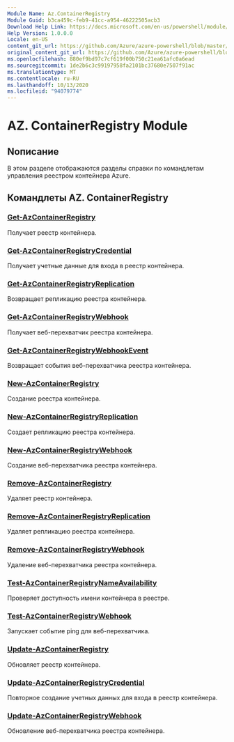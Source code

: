 ```yaml
---
Module Name: Az.ContainerRegistry
Module Guid: b3ca459c-feb9-41cc-a954-46222505acb3
Download Help Link: https://docs.microsoft.com/en-us/powershell/module/az.containerregistry
Help Version: 1.0.0.0
Locale: en-US
content_git_url: https://github.com/Azure/azure-powershell/blob/master/src/ContainerRegistry/ContainerRegistry/help/Az.ContainerRegistry.md
original_content_git_url: https://github.com/Azure/azure-powershell/blob/master/src/ContainerRegistry/ContainerRegistry/help/Az.ContainerRegistry.md
ms.openlocfilehash: 880ef9bd97c7cf619f00b750c21ea61afc0a6ead
ms.sourcegitcommit: 1de2b6c3c99197958fa2101bc37680e7507f91ac
ms.translationtype: MT
ms.contentlocale: ru-RU
ms.lasthandoff: 10/13/2020
ms.locfileid: "94079774"
---
```

# AZ. ContainerRegistry Module
## Nописание
В этом разделе отображаются разделы справки по командлетам управления реестром контейнера Azure.

## Командлеты AZ. ContainerRegistry
### [Get-AzContainerRegistry](Get-AzContainerRegistry.md)
Получает реестр контейнера.

### [Get-AzContainerRegistryCredential](Get-AzContainerRegistryCredential.md)
Получает учетные данные для входа в реестр контейнера.

### [Get-AzContainerRegistryReplication](Get-AzContainerRegistryReplication.md)
Возвращает репликацию реестра контейнера.

### [Get-AzContainerRegistryWebhook](Get-AzContainerRegistryWebhook.md)
Получает веб-перехватчик реестра контейнера.

### [Get-AzContainerRegistryWebhookEvent](Get-AzContainerRegistryWebhookEvent.md)
Возвращает события веб-перехватчика реестра контейнера.

### [New-AzContainerRegistry](New-AzContainerRegistry.md)
Создание реестра контейнера.

### [New-AzContainerRegistryReplication](New-AzContainerRegistryReplication.md)
Создает репликацию реестра контейнера.

### [New-AzContainerRegistryWebhook](New-AzContainerRegistryWebhook.md)
Создание веб-перехватчика реестра контейнера.

### [Remove-AzContainerRegistry](Remove-AzContainerRegistry.md)
Удаляет реестр контейнера.

### [Remove-AzContainerRegistryReplication](Remove-AzContainerRegistryReplication.md)
Удаляет репликацию реестра контейнера.

### [Remove-AzContainerRegistryWebhook](Remove-AzContainerRegistryWebhook.md)
Удаление веб-перехватчика реестра контейнера.

### [Test-AzContainerRegistryNameAvailability](Test-AzContainerRegistryNameAvailability.md)
Проверяет доступность имени контейнера в реестре.

### [Test-AzContainerRegistryWebhook](Test-AzContainerRegistryWebhook.md)
Запускает событие ping для веб-перехватчика.

### [Update-AzContainerRegistry](Update-AzContainerRegistry.md)
Обновляет реестр контейнера.

### [Update-AzContainerRegistryCredential](Update-AzContainerRegistryCredential.md)
Повторное создание учетных данных для входа в реестр контейнера.

### [Update-AzContainerRegistryWebhook](Update-AzContainerRegistryWebhook.md)
Обновление веб-перехватчика реестра контейнера.

